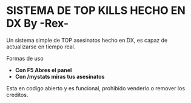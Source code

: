 # SISTEMA DE TOP KILLS HECHO EN DX By -Rex-

Un sistema simple de TOP asesinatos hecho en DX, es capaz de actualizarse en tiempo real.

Formas de uso
* **Con F5 Abres el panel**
* **Con /mystats miras tus asesinatos**

Esta en codigo abierto y es funcional, prohibido venderlo o remover los creditos.